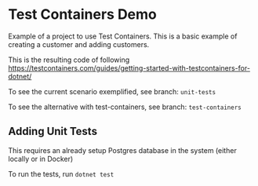 # Test Containers Demo

Example of a project to use Test Containers. This is a basic example of creating a customer and adding customers.

This is the resulting code of following https://testcontainers.com/guides/getting-started-with-testcontainers-for-dotnet/

To see the current scenario exemplified, see branch: `unit-tests`

To see the alternative with test-containers, see branch: `test-containers`

## Adding Unit Tests

This requires an already setup Postgres database in the system (either locally or in Docker)

To run the tests, run `dotnet test`
